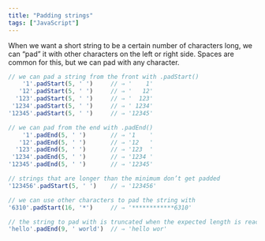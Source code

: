 ```yaml
---
title: "Padding strings"
tags: ["JavaScript"]
---
```

When we want a short string to be a certain number of characters long, we can “pad” it with other characters on the left or right side. Spaces are common for this, but we can pad with any character.

```js
// we can pad a string from the front with .padStart()
    '1'.padStart(5, ' ')     // ⇒ '    1'
   '12'.padStart(5, ' ')     // ⇒ '   12'
  '123'.padStart(5, ' ')     // ⇒ '  123'
 '1234'.padStart(5, ' ')     // ⇒ ' 1234'
'12345'.padStart(5, ' ')     // ⇒ '12345'

// we can pad from the end with .padEnd()
    '1'.padEnd(5, ' ')       // ⇒ '1    '
   '12'.padEnd(5, ' ')       // ⇒ '12   '
  '123'.padEnd(5, ' ')       // ⇒ '123  '
 '1234'.padEnd(5, ' ')       // ⇒ '1234 '
'12345'.padEnd(5, ' ')       // ⇒ '12345'

// strings that are longer than the minimum don’t get padded
'123456'.padStart(5, ' ')    // ⇒ '123456'

// we can use other characters to pad the string with
'6310'.padStart(16, '*')     // ⇒ '************6310'

// the string to pad with is truncated when the expected length is reached
'hello'.padEnd(9, ' world')  // ⇒ 'hello wor'
```
